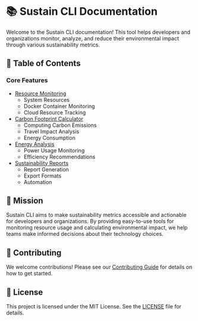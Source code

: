 # 📚 Sustain CLI Documentation

Welcome to the Sustain CLI documentation! This tool helps developers and organizations monitor, analyze, and reduce their environmental impact through various sustainability metrics.

## 📖 Table of Contents
### Core Features
- [Resource Monitoring](./features/resources.md)
  - System Resources
  - Docker Container Monitoring
  - Cloud Resource Tracking
- [Carbon Footprint Calculator](./features/carbon.md)
  - Computing Carbon Emissions
  - Travel Impact Analysis
  - Energy Consumption
- [Energy Analysis](./features/energy.md)
  - Power Usage Monitoring
  - Efficiency Recommendations
- [Sustainability Reports](./features/reports.md)
  - Report Generation
  - Export Formats
  - Automation

## 🌱 Mission

Sustain CLI aims to make sustainability metrics accessible and actionable for developers and organizations. By providing easy-to-use tools for monitoring resource usage and calculating environmental impact, we help teams make informed decisions about their technology choices.



## 🤝 Contributing

We welcome contributions! Please see our [Contributing Guide](./contributing/setup.md) for details on how to get started.

## 📄 License

This project is licensed under the MIT License. See the [LICENSE](../LICENSE) file for details.